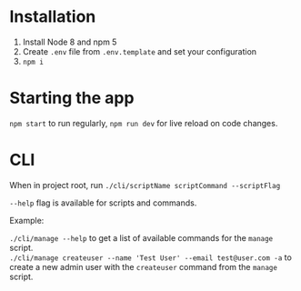 # Installation
1. Install Node 8 and npm 5
2. Create ``.env`` file from ``.env.template`` and set your configuration
3. ``npm i``

# Starting the app
``npm start`` to run regularly, ``npm run dev`` for live reload on code changes.

# CLI
When in project root, run ``./cli/scriptName scriptCommand --scriptFlag``  

``--help`` flag is available for scripts and commands.

Example:  

``./cli/manage --help`` to get a list of available commands for the ``manage`` script.  
``./cli/manage createuser --name 'Test User' --email test@user.com -a`` to create a new admin user with the ``createuser`` command from the ``manage`` script.

